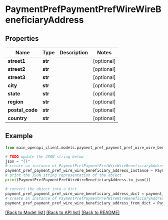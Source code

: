 # PaymentPrefPaymentPrefWireWireBeneficiaryAddress


## Properties

Name | Type | Description | Notes
------------ | ------------- | ------------- | -------------
**street1** | **str** |  | [optional] 
**street2** | **str** |  | [optional] 
**street3** | **str** |  | [optional] 
**city** | **str** |  | [optional] 
**state** | **str** |  | [optional] 
**region** | **str** |  | [optional] 
**postal_code** | **str** |  | [optional] 
**country** | **str** |  | [optional] 

## Example

```python
from main_openapi_client.models.payment_pref_payment_pref_wire_wire_beneficiary_address import PaymentPrefPaymentPrefWireWireBeneficiaryAddress

# TODO update the JSON string below
json = "{}"
# create an instance of PaymentPrefPaymentPrefWireWireBeneficiaryAddress from a JSON string
payment_pref_payment_pref_wire_wire_beneficiary_address_instance = PaymentPrefPaymentPrefWireWireBeneficiaryAddress.from_json(json)
# print the JSON string representation of the object
print(PaymentPrefPaymentPrefWireWireBeneficiaryAddress.to_json())

# convert the object into a dict
payment_pref_payment_pref_wire_wire_beneficiary_address_dict = payment_pref_payment_pref_wire_wire_beneficiary_address_instance.to_dict()
# create an instance of PaymentPrefPaymentPrefWireWireBeneficiaryAddress from a dict
payment_pref_payment_pref_wire_wire_beneficiary_address_from_dict = PaymentPrefPaymentPrefWireWireBeneficiaryAddress.from_dict(payment_pref_payment_pref_wire_wire_beneficiary_address_dict)
```
[[Back to Model list]](../README.md#documentation-for-models) [[Back to API list]](../README.md#documentation-for-api-endpoints) [[Back to README]](../README.md)


